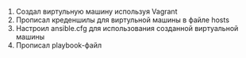 1. Создал виртульную машину используя Vagrant
2. Прописал креденшилы для виртульной машины в файле hosts
2. Настроил ansible.cfg для использования созданной виртуальной машины
3. Прописал playbook-файл
